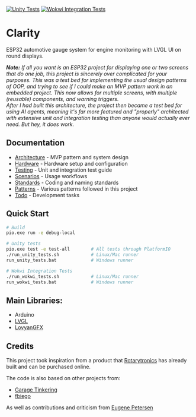 [![Unity Tests](https://github.com/marcelrienks/Clarity/actions/workflows/test.yml/badge.svg)](https://github.com/marcelrienks/Clarity/actions/workflows/test.yml)
[![Wokwi Integration Tests](https://github.com/marcelrienks/Clarity/actions/workflows/wokwi-tests.yml/badge.svg)](https://github.com/marcelrienks/Clarity/actions/workflows/wokwi-tests.yml)

# Clarity
ESP32 automotive gauge system for engine monitoring with LVGL UI on round displays.

_**Note:** If all you want is an ESP32 project for displaying one or two screens that do one job, this project is sincerely over complicated for your purposes. This was a test bed for implementing the usual design patterns of OOP, and trying to see if I could make an MVP pattern work in an embedded project. This now allows for multiple screens, with multiple (reusable) components, and warning triggers.  
After I had built this architecture, the project then became a test bed for using AI agents, meaning it's far more featured and "properly" architected with extensive unit and integration testing than anyone would actually ever need. But hey, it does work._

## Documentation

- [Architecture](docs/architecture.md) - MVP pattern and system design
- [Hardware](docs/hardware.md) - Hardware setup and configuration
- [Testing](docs/test.md) - Unit and integration test guide  
- [Scenarios](docs/scenario.md) - Usage workflows
- [Standards](docs/standards.md) - Coding and naming standards
- [Patterns](docs/patterns.md) - Various patterns followed in this project
- [Todo](docs/todo.md) - Development tasks

## Quick Start

```bash
# Build
pio.exe run -e debug-local

# Unity tests
pio.exe test -e test-all        # All tests through PlatformIO
./run_unity_tests.sh            # Linux/Mac runner
run_unity_tests.bat             # Windows runner

# Wokwi Integration Tests
./run_wokwi_tests.sh            # Linux/Mac runner
run_wokwi_tests.bat             # Windows runner
```

## Main Libraries:
* Arduino
* [LVGL](https://docs.lvgl.io/master/)
* [LovyanGFX](https://docs.arduino.cc/libraries/lovyangfx/)
## Credits

This project took inspiration from a product that [Rotarytronics](https://www.rotarytronics.com/) has already built and can be purchased online.

The code is also based on other projects from:
* [Garage Tinkering](https://github.com/garagetinkering)
* [fbiego](https://github.com/fbiego)

As well as contributions and criticism from [Eugene Petersen](https://github.com/gino247)
